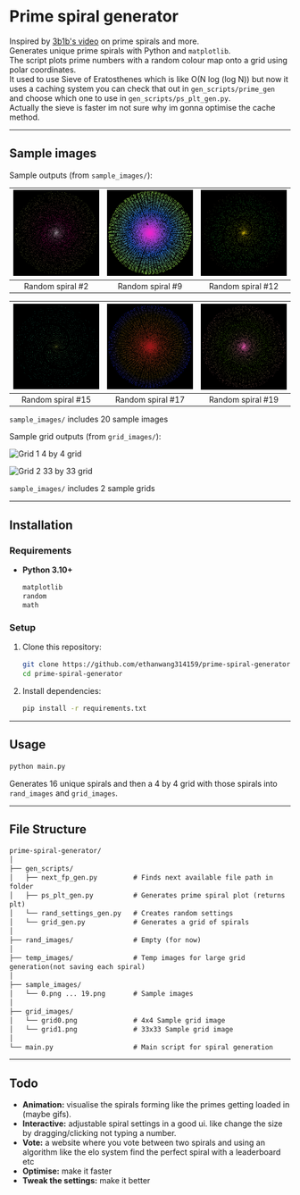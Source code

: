 # Prime spiral generator

Inspired by [3b1b's video](https://www.youtube.com/watch?v=EK32jo7i5LQ) on prime spirals and more.  
Generates unique prime spirals with Python and `matplotlib`.  
The script plots prime numbers with a random colour map onto a grid using polar coordinates.  
It used to use Sieve of Eratosthenes which is like O(N log (log N)) but now it uses a caching system you can check that out in `gen_scripts/prime_gen` and choose which one to use in `gen_scripts/ps_plt_gen.py`.  
Actually the sieve is faster im not sure why im gonna optimise the cache method.  

---

## Sample images

Sample outputs (from `sample_images/`):

| ![Sample 1](sample_images/1.png) | ![Sample 2](sample_images/8.png) | ![Sample 3](sample_images/11.png) |
| :----------------------------: | :----------------------------: | :----------------------------: |
|        Random spiral #2        |        Random spiral #9        |        Random spiral #12        |

| ![Sample 4](sample_images/14.png) | ![Sample 5](sample_images/16.png) | ![Sample 6](sample_images/18.png) |
| :----------------------------: | :----------------------------: | :----------------------------: |
|        Random spiral #15        |        Random spiral #17        |        Random spiral #19        |

`sample_images/` includes 20 sample images

Sample grid outputs (from `grid_images/`):

![Grid 1](grid_images/grid0.png/)
4 by 4 grid

![Grid 2](grid_images/grid1.png)
33 by 33 grid

`sample_images/` includes 2 sample grids

---

## Installation

### Requirements

* **Python 3.10+**
  
  ```
  matplotlib
  random
  math
  ```

### Setup

1. Clone this repository:

   ```bash
   git clone https://github.com/ethanwang314159/prime-spiral-generator.git
   cd prime-spiral-generator
   ```
2. Install dependencies:

   ```bash
   pip install -r requirements.txt
   ```

---

## Usage

```bash
python main.py
```
Generates 16 unique spirals and then a 4 by 4 grid with those spirals into `rand_images` and `grid_images`.

---

## File Structure

```
prime-spiral-generator/
│
├── gen_scripts/
│   ├── next_fp_gen.py         # Finds next available file path in folder
│   ├── ps_plt_gen.py          # Generates prime spiral plot (returns plt)
│   └── rand_settings_gen.py   # Creates random settings
│   └── grid_gen.py            # Generates a grid of spirals
│
├── rand_images/               # Empty (for now)
│
├── temp_images/               # Temp images for large grid generation(not saving each spiral)
│
├── sample_images/
│   └── 0.png ... 19.png       # Sample images
│
├── grid_images/
│   └── grid0.png              # 4x4 Sample grid image
│   └── grid1.png              # 33x33 Sample grid image
│
└── main.py                    # Main script for spiral generation
```

---

## Todo

* **Animation:** visualise the spirals forming like the primes getting loaded in (maybe gifs).  
* **Interactive:** adjustable spiral settings in a good ui. like change the size by dragging/clicking not typing a number.  
* **Vote:** a website where you vote between two spirals and using an algorithm like the elo system find the perfect spiral with a leaderboard etc  
* **Optimise:** make it faster
* **Tweak the settings:** make it better